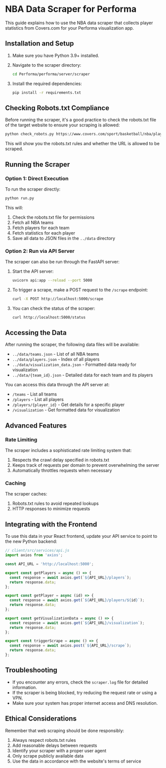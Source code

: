 # NBA Data Scraper for Performa

This guide explains how to use the NBA data scraper that collects player statistics from Covers.com for your Performa visualization app.

## Installation and Setup

1. Make sure you have Python 3.9+ installed.

2. Navigate to the scraper directory:
   ```bash
   cd Performa/performa/server/scraper
   ```

3. Install the required dependencies:
   ```bash
   pip install -r requirements.txt
   ```

## Checking Robots.txt Compliance

Before running the scraper, it's a good practice to check the robots.txt file of the target website to ensure your scraping is allowed:

```bash
python check_robots.py https://www.covers.com/sport/basketball/nba/players
```

This will show you the robots.txt rules and whether the URL is allowed to be scraped.

## Running the Scraper

### Option 1: Direct Execution

To run the scraper directly:

```bash
python run.py
```

This will:
1. Check the robots.txt file for permissions
2. Fetch all NBA teams
3. Fetch players for each team
4. Fetch statistics for each player
5. Save all data to JSON files in the `../data` directory

### Option 2: Run via API Server

The scraper can also be run through the FastAPI server:

1. Start the API server:
   ```bash
   uvicorn api:app --reload --port 5000
   ```

2. To trigger a scrape, make a POST request to the `/scrape` endpoint:
   ```bash
   curl -X POST http://localhost:5000/scrape
   ```

3. You can check the status of the scraper:
   ```bash
   curl http://localhost:5000/status
   ```

## Accessing the Data

After running the scraper, the following data files will be available:

- `../data/teams.json` - List of all NBA teams
- `../data/players.json` - Index of all players
- `../data/visualization_data.json` - Formatted data ready for visualization
- `../data/{team_id}.json` - Detailed data for each team and its players

You can access this data through the API server at:

- `/teams` - List all teams
- `/players` - List all players
- `/players/{player_id}` - Get details for a specific player
- `/visualization` - Get formatted data for visualization

## Advanced Features

### Rate Limiting

The scraper includes a sophisticated rate limiting system that:

1. Respects the crawl delay specified in robots.txt
2. Keeps track of requests per domain to prevent overwhelming the server
3. Automatically throttles requests when necessary

### Caching

The scraper caches:

1. Robots.txt rules to avoid repeated lookups
2. HTTP responses to minimize requests

## Integrating with the Frontend

To use this data in your React frontend, update your API service to point to the new Python backend:

```javascript
// client/src/services/api.js
import axios from 'axios';

const API_URL = 'http://localhost:5000';

export const getPlayers = async () => {
  const response = await axios.get(`${API_URL}/players`);
  return response.data;
};

export const getPlayer = async (id) => {
  const response = await axios.get(`${API_URL}/players/${id}`);
  return response.data;
};

export const getVisualizationData = async () => {
  const response = await axios.get(`${API_URL}/visualization`);
  return response.data;
};

export const triggerScrape = async () => {
  const response = await axios.post(`${API_URL}/scrape`);
  return response.data;
};
```

## Troubleshooting

- If you encounter any errors, check the `scraper.log` file for detailed information.
- If the scraper is being blocked, try reducing the request rate or using a VPN.
- Make sure your system has proper internet access and DNS resolution.

## Ethical Considerations

Remember that web scraping should be done responsibly:

1. Always respect robots.txt rules
2. Add reasonable delays between requests
3. Identify your scraper with a proper user agent
4. Only scrape publicly available data
5. Use the data in accordance with the website's terms of service
